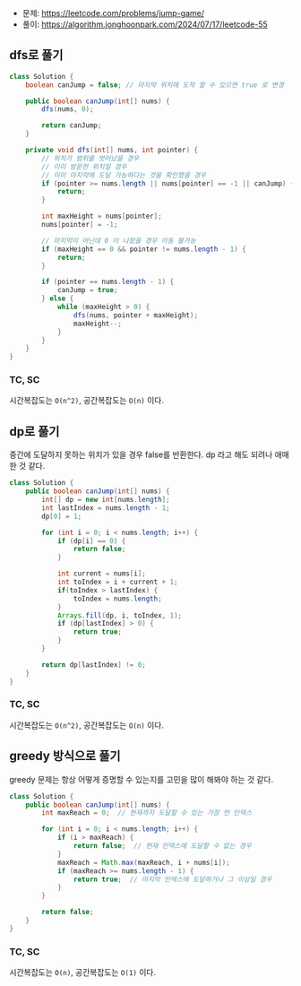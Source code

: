 - 문제: https://leetcode.com/problems/jump-game/
- 풀이: https://algorithm.jonghoonpark.com/2024/07/17/leetcode-55

## dfs로 풀기

```java
class Solution {
    boolean canJump = false; // 마지막 위치에 도착 할 수 있으면 true 로 변경

    public boolean canJump(int[] nums) {
        dfs(nums, 0);

        return canJump;
    }

    private void dfs(int[] nums, int pointer) {
        // 위치가 범위를 벗어났을 경우
        // 이미 방문한 위치일 경우
        // 이미 마지막에 도달 가능하다는 것을 확인했을 경우
        if (pointer >= nums.length || nums[pointer] == -1 || canJump) {
            return;
        }

        int maxHeight = nums[pointer];
        nums[pointer] = -1;

        // 마지막이 아닌데 0 이 나왔을 경우 이동 불가능
        if (maxHeight == 0 && pointer != nums.length - 1) {
            return;
        }

        if (pointer == nums.length - 1) {
            canJump = true;
        } else {
            while (maxHeight > 0) {
                dfs(nums, pointer + maxHeight);
                maxHeight--;
            }
        }
    }
}
```

### TC, SC

시간복잡도는 `O(n^2)`, 공간복잡도는 `O(n)` 이다.

## dp로 풀기

중간에 도달하지 못하는 위치가 있을 경우 false를 반환한다. dp 라고 해도 되려나 애매한 것 같다.

```java
class Solution {
    public boolean canJump(int[] nums) {
        int[] dp = new int[nums.length];
        int lastIndex = nums.length - 1;
        dp[0] = 1;

        for (int i = 0; i < nums.length; i++) {
            if (dp[i] == 0) {
                return false;
            }

            int current = nums[i];
            int toIndex = i + current + 1;
            if(toIndex > lastIndex) {
                toIndex = nums.length;
            }
            Arrays.fill(dp, i, toIndex, 1);
            if (dp[lastIndex] > 0) {
                return true;
            }
        }

        return dp[lastIndex] != 0;
    }
}
```

### TC, SC

시간복잡도는 `O(n^2)`, 공간복잡도는 `O(n)` 이다.

## greedy 방식으로 풀기

greedy 문제는 항상 어떻게 증명할 수 있는지를 고민을 많이 해봐야 하는 것 같다.

```java
class Solution {
    public boolean canJump(int[] nums) {
        int maxReach = 0;  // 현재까지 도달할 수 있는 가장 먼 인덱스

        for (int i = 0; i < nums.length; i++) {
            if (i > maxReach) {
                return false;  // 현재 인덱스에 도달할 수 없는 경우
            }
            maxReach = Math.max(maxReach, i + nums[i]);
            if (maxReach >= nums.length - 1) {
                return true;  // 마지막 인덱스에 도달하거나 그 이상일 경우
            }
        }

        return false;
    }
}
```

### TC, SC

시간복잡도는 `O(n)`, 공간복잡도는 `O(1)` 이다.

